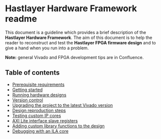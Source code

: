# Hastlayer Hardware Framework readme



This document is a guideline which provides a brief description of the **Hastlayer Hardware Framework**.
The aim of this document is to help the reader to reconstruct and test the **Hastlayer FPGA firmware design** and to give a hand when you run into a problem.

**Note:** general Vivado and FPGA development tips are in Confluence.


## Table of contents

- [Prerequisite requirements](Docs/Prerequisites.md)
- [Getting started](Docs/GettingStarted.md)
- [Running hardware designs](Docs/RunningHardwareDesigns.md)
- [Version control](Docs/VersionControl.md)
- [Upgrading the project to the latest Vivado version](Docs/UpgradingToNewVivado.md)
- [Design reproduction steps](Docs/ReproductionSteps.md)
- [Testing custom IP cores](Docs/Testing.md)
- [AXI Lite interface slave registers](Docs/AxiSlaveRegisters.md)
- [Adding custom library functions to the design](Docs/CustomLibraryFunctions.md)
- [Debugging with an ILA core](Docs/IlaDebugging.md)
